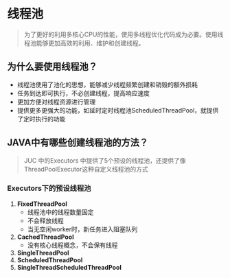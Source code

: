 # 线程池

> 为了更好的利用多核心CPU的性能，使用多线程优化代码成为必要。使用线程池能够更加高效的利用、维护和创建线程。

## 为什么要使用线程池？

- 线程池使用了池化的思想，能够减少线程频繁创建和销毁的额外损耗
- 任务到达即可执行，不必创建线程，提高响应速度
- 更加方便对线程资源进行管理
- 提供更多更强大的功能，如延时定时线程池ScheduledThreadPool，就提供了定时执行的功能

## JAVA中有哪些创建线程池的方法？

> JUC 中的Executors 中提供了5个预设的线程池，还提供了像ThreadPoolExecutor这种自定义线程池的方式

### Executors下的预设线程池

1. **FixedThreadPool**
   - 线程池中的线程数量固定 
   - 不会释放线程
   - 当无空闲worker时，新任务进入阻塞队列
2. **CachedThreadPool**
   - 没有核心线程概念，不会保有线程
3. **SingleThreadPool**
4. **ScheduledThreadPool**
5. **SingleThreadScheduledThreadPool**